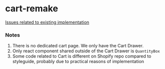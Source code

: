 # cart-remake

[Issues related to existing implementation](https://github.com/lakshanx/cart-remake/issues)

### Notes
1. There is no dedicated cart page. We only have the Cart Drawer.
2. Only react component shared outside of the Cart Drawer is `QuantityBox`
3. Some code related to Cart is different on Shopify repo compared to styleguide, probably due to practical reasons of implementation
